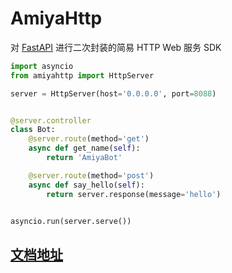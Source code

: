 # AmiyaHttp

对 [FastAPI](https://fastapi.tiangolo.com/) 进行二次封装的简易 HTTP Web 服务 SDK

```python
import asyncio
from amiyahttp import HttpServer

server = HttpServer(host='0.0.0.0', port=8088)


@server.controller
class Bot:
    @server.route(method='get')
    async def get_name(self):
        return 'AmiyaBot'

    @server.route(method='post')
    async def say_hello(self):
        return server.response(message='hello')


asyncio.run(server.serve())
```

## [文档地址](https://www.amiyabot.com/develop/advanced/httpSupport.html)